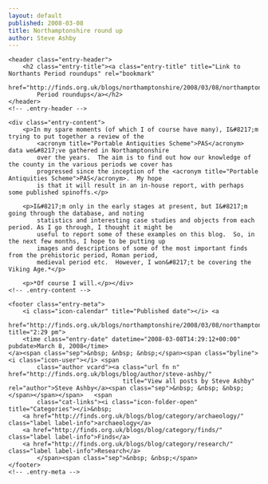 ```yaml
---
layout: default
published: 2008-03-08
title: Northamptonshire round up
author: Steve Ashby
---
```


<article role="article" id="post-37"
         class="post-37 post type-post status-publish format-standard hentry category-archaeology category-finds category-research">

    <header class="entry-header">
        <h2 class="entry-title"><a class="entry-title" title="Link to Northants Period roundups" rel="bookmark"
                                   href="http://finds.org.uk/blogs/northamptonshire/2008/03/08/northamptonshirere/">Northants
            Period roundups</a></h2>
    </header>
    <!-- .entry-header -->

    <div class="entry-content">
        <p>In my spare moments (of which I of course have many), I&#8217;m trying to put together a review of the
            <acronym title="Portable Antiquities Scheme">PAS</acronym> data we&#8217;ve gathered in Northamptonshire
            over the years.  The aim is to find out how our knowledge of the county in the various periods we cover has
            progressed since the inception of the <acronym title="Portable Antiquities Scheme">PAS</acronym>.  My hope
            is that it will result in an in-house report, with perhaps some published spinoffs.</p>

        <p>I&#8217;m only in the early stages at present, but I&#8217;m going through the database, and noting
            statistics and interesting case studies and objects from each period. As I go through, I thought it might be
            useful to report some of these examples on this blog.  So, in the next few months, I hope to be putting up
            images and descriptions of some of the most important finds from the prehistoric period, Roman period,
            medieval period etc.  However, I won&#8217;t be covering the Viking Age.*</p>

        <p>*Of course I will.</p></div>
    <!-- .entry-content -->

    <footer class="entry-meta">
        <i class="icon-calendar" title="Published date"></i> <a
            href="http://finds.org.uk/blogs/northamptonshire/2008/03/08/northamptonshirere/" title="2:29 pm">
        <time class="entry-date" datetime="2008-03-08T14:29:12+00:00" pubdate>March 8, 2008</time>
    </a><span class="sep">&nbsp; &nbsp; &nbsp;</span><span class="byline"><i class="icon-user"></i> <span
            class="author vcard"><a class="url fn n" href="http://finds.org.uk/blogs/blog/author/steve-ashby/"
                                    title="View all posts by Steve Ashby" rel="author">Steve Ashby</a><span class="sep">&nbsp; &nbsp; &nbsp;</span></span></span>	<span
            class="cat-links"><i class="icon-folder-open" title="Categories"></i>&nbsp;
		<a href="http://finds.org.uk/blogs/blog/category/archaeology/" class="label label-info">archaeology</a>
		<a href="http://finds.org.uk/blogs/blog/category/finds/" class="label label-info">Finds</a>
		<a href="http://finds.org.uk/blogs/blog/category/research/" class="label label-info">Research</a>
			</span><span class="sep">&nbsp; &nbsp;</span>
    </footer>
    <!-- .entry-meta -->
</article><!-- #post-37 -->